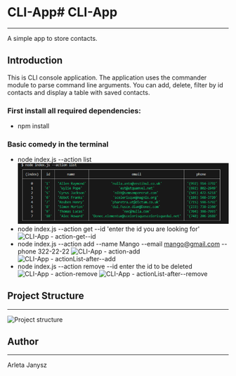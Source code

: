 # CLI-App# CLI-App

---

A simple app to store contacts.

## Introduction

This is CLI console application. The application uses the commander module to parse command line arguments. You can add, delete, filter by id contacts and display a table with saved contacts.

### First install all required dependencies:

- npm install

### Basic comedy in the terminal

- node index.js --action list
  ![CLI-App - actionList](screenshots/actionList.jpg)
- node index.js --action get --id 'enter the id you are looking for'
  ![CLI-App - action-get--id](action-get--id.jpg)
- node index.js --action add --name Mango --email mango@gmail.com --phone 322-22-22
  ![CLI-App - action-add](action-add.jpg)
  ![CLI-App - actionList-after--add](actionList-after--add.jpg)
- node index.js --action remove --id enter the id to be deleted
  ![CLI-App - action-remove](action-remove.jpg)
  ![CLI-App - actionList-after--remove](actionList-after--remove.jpg)

## Project Structure

---

![Project structure](projectStructure.jpg)

## Author

---

Arleta Janysz
